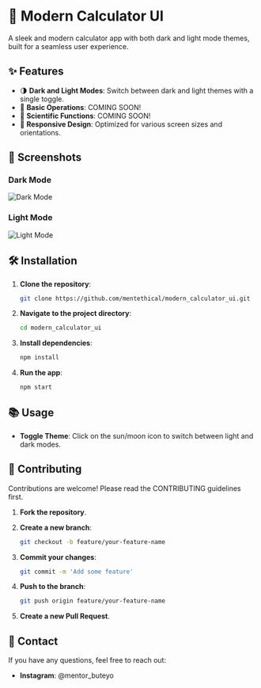 # 📱 Modern Calculator UI

A sleek and modern calculator app with both dark and light mode themes, built for a seamless user experience.

## ✨ Features

- 🌗 **Dark and Light Modes**: Switch between dark and light themes with a single toggle.
- 🔢 **Basic Operations**: COMING SOON!
- 📐 **Scientific Functions**: COMING SOON!
- 🔄 **Responsive Design**: Optimized for various screen sizes and orientations.

## 🎨 Screenshots

### Dark Mode
![Dark Mode](./mnt/data/Dark-Mode.png)

### Light Mode
![Light Mode](./mnt/data/Light-Mode.png)

## 🛠️ Installation

1. **Clone the repository**:
   ```bash
   git clone https://github.com/mentethical/modern_calculator_ui.git

2. **Navigate to the project directory**:
   ```bash
   cd modern_calculator_ui

3. **Install dependencies**:
   ```bash
   npm install

4. **Run the app**:
   ```bash
   npm start

## 📚 Usage

- **Toggle Theme**: Click on the sun/moon icon to switch between light and dark modes.

## 👥 Contributing
Contributions are welcome! Please read the CONTRIBUTING guidelines first.

1. **Fork the repository**.

2. **Create a new branch**:
   ```bash
   git checkout -b feature/your-feature-name

3. **Commit your changes**:
   ```bash
   git commit -m 'Add some feature'

4. **Push to the branch**:
   ```bash
   git push origin feature/your-feature-name

5. **Create a new Pull Request**.

## 📧 Contact
If you have any questions, feel free to reach out:

- **Instagram**: @mentor_buteyo

